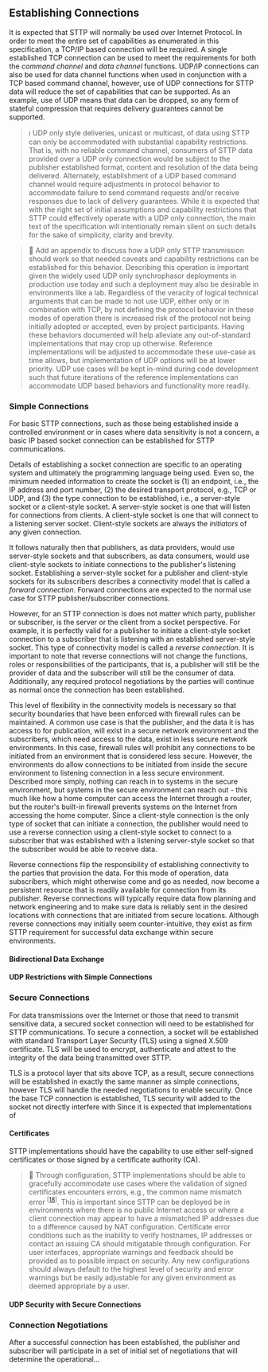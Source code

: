 ## Establishing Connections

It is expected that STTP will normally be used over Internet Protocol. In order to meet the entire set of capabilities as enumerated in this specification, a TCP/IP based connection will be required. A single established TCP connection can be used to meet the requirements for both the _command channel_ and _data channel_ functions. UDP/IP connections can also be used for data channel functions when used in conjunction with a TCP based command channel, however, use of UDP connections for STTP data will reduce the set of capabilities that can be supported. As an example, use of UDP means that data can be dropped, so any form of stateful compression that requires delivery guarantees cannot be supported.

> :information_source: UDP only style deliveries, unicast or multicast, of data using STTP can only be accommodated with substantial capability restrictions. That is, with no reliable command channel, consumers of STTP data provided over a UDP only connection would be subject to the publisher established format, content and resolution of the data being delivered. Alternately, establishment of a UDP based command channel would require adjustments in protocol behavior to accommodate failure to send command requests and/or receive responses due to lack of delivery guarantees.  While it is expected that with the right set of initial assumptions and capability restrictions that STTP could effectively operate with a UDP only connection, the main text of the specification will intentionally remain silent on such details for the sake of simplicity, clarity and brevity.

> :construction: Add an appendix to discuss how a UDP only STTP transmission should work so that needed caveats and capability restrictions can be established for this behavior. Describing this operation is important given the widely used UDP only synchrophasor deployments in production use today and such a deployment may also be desirable in environments like a lab. Regardless of the veracity of logical technical arguments that can be made to not use UDP, either only or in combination with TCP, by not defining the protocol behavior in these modes of operation there is increased risk of the protocol not being initially adopted or accepted, even by project participants. Having these behaviors documented will help alleviate any out-of-standard implementations that may crop up otherwise. Reference implementations will be adjusted to accommodate these use-case as time allows, but implementation of UDP options will be at lower priority. UDP use cases will be kept in-mind during code development such that future iterations of the reference implementations can accommodate UDP based behaviors and functionality more readily.

### Simple Connections

For basic STTP connections, such as those being established inside a controlled environment or in cases where data sensitivity is not a concern, a basic IP based socket connection can be established for STTP communications.

Details of establishing a socket connection are specific to an operating system and ultimately the programming language being used. Even so, the minimum needed information to create the socket is (1) an endpoint, i.e., the IP address and port number, (2) the desired transport protocol, e.g., TCP or UDP, and (3) the type connection to be established, i.e., a server-style socket or a client-style socket. A server-style socket is one that will listen for connections from clients. A client-style socket is one that will connect to a listening server socket. Client-style sockets are always the _initiators_ of any given connection.

It follows naturally then that publishers, as data providers, would use server-style sockets and that subscribers, as data consumers, would use client-style sockets to initiate connections to the publisher's listening socket. Establishing a server-style socket for a publisher and client-style sockets for its subscribers describes a connectivity model that is called a _forward connection_. Forward connections are  expected to the normal use case for STTP publisher/subscriber connections.

However, for an STTP connection is does not matter which party, publisher or subscriber, is the server or the client from a socket perspective. For example, it is perfectly valid for a publisher to initiate a client-style socket connection to a subscriber that is listening with an established server-style socket. This type of connectivity model is called a _reverse connection_. It is important to note that reverse connections will not change the functions, roles or responsibilities of the participants, that is, a publisher will still be the provider of data and the subscriber will still be the consumer of data. Additionally, any required protocol negotiations by the parties will continue as normal once the connection has been established.

This level of flexibility in the connectivity models is necessary so that security boundaries that have been enforced with firewall rules can be maintained. A common use case is that the publisher, and the data it is has access to for publication, will exist in a secure network environment and the subscribers, which need access to the data, exist in less secure network environments. In this case, firewall rules will prohibit any connections to be initiated from an environment that is considered less secure. However, the environments do allow connections to be initiated from inside the secure environment to listening connection in a less secure environment. Described more simply, nothing can reach in to systems in the secure environment, but systems in the secure environment can reach out - this much like how a home computer can access the Internet through a router, but the router's built-in firewall prevents systems on the Internet from accessing the home computer. Since a client-style connection is the only type of socket that can initiate a connection, the publisher would need to use a reverse connection using a client-style socket to connect to a subscriber that was established with a listening server-style socket so that the subscriber would be able to receive data.

Reverse connections flip the responsibility of establishing connectivity to the parties that provision the data. For this mode of operation, data subscribers, which might otherwise come and go as needed, now become a persistent resource that is readily available for connection from its publisher. Reverse connections will typically require data flow planning and network engineering and to make sure data is reliably sent in the desired locations with connections that are initiated from secure locations. Although reverse connections may initially seem counter-intuitive, they exist as firm STTP requirement for successful data exchange within secure environments.

#### Bidirectional Data Exchange

#### UDP Restrictions with Simple Connections

### Secure Connections

For data transmissions over the Internet or those that need to transmit sensitive data, a secured socket connection will need to be established for STTP communications. To secure a connection, a socket will be established with standard Transport Layer Security (TLS) using a signed X.509 certificate. TLS will be used to encrypt, authenticate and attest to the integrity of the data being transmitted over STTP.

TLS is a protocol layer that sits above TCP, as a result, secure connections will be established in exactly the same manner as simple connections, however TLS will handle the needed negotiations to enable security. Once the base TCP connection is established, TLS security will added to the socket not directly interfere with   Since it is expected that implementations of

#### Certificates

STTP implementations should have the capability to use either self-signed certificates or those signed by a certificate authority (CA).

> :wrench: Through configuration, STTP implementations should be able to gracefully accommodate use cases where the validation of signed certificates encounters errors, e.g., the common name mismatch error <sup>[[18](References.md#user-content-ref18)]</sup>. This is important since STTP can be deployed be in environments where there is no public Internet access or where a client connection may appear to have a mismatched IP addresses due to a difference caused by NAT configuration. Certificate error conditions such as the inability to verify hostnames, IP addresses or contact an issuing CA should mitigatable through configuration. For user interfaces, appropriate warnings and feedback should be provided as to possible impact on security. Any new configurations should always default to the highest level of security and error warnings but be easily adjustable for any given environment as deemed appropriate by a user.

#### UDP Security with Secure Connections

### Connection Negotiations

After a successful connection has been established, the publisher and subscriber will participate in a set of initial set of negotiations that will determine the operational...
